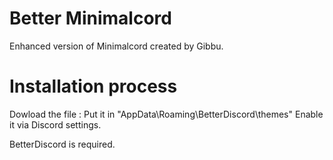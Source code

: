 # Better Minimalcord
Enhanced version of Minimalcord created by Gibbu.

# Installation process
Dowload the file :
Put it in "AppData\Roaming\BetterDiscord\themes"
Enable it via Discord settings.

BetterDiscord is required.

